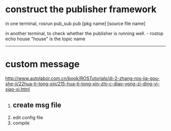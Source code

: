 # construct the publisher framework

in one terminal, rosrun pub_sub pub
                        [pkg name] [source file name]

in another terminal, to check whether the publisher is running well.
    - rostop echo house     "house" is the topic name

____________________

# custom message

http://www.autolabor.com.cn/book/ROSTutorials/di-2-zhang-ros-jia-gou-she-ji/22hua-ti-tong-xin/215-hua-ti-tong-xin-zhi-c-diao-yong-zi-ding-yi-xiao-xi.html

1. create msg file
    - 
2. edit config file
3. compile
